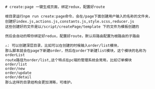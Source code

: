 	# create:page 一键生成页面，绑定redux，配置好route

    根目录运行npm run create:page命令，会在/page下面创建用户输入的名称的文件夹，
    创建好index.js,actions.js,constants.js,style.scss,reducer.js
    这些创建好的文件是以/script/createPage/template 下的文件为模板创建的

    然后会自动的帮你绑定好redux，配置好route，默认将路由配置为根路由的子路由

	⚠️: 可以创建深层目录，比如可以在创建的时候输入order/list模块，
	那么脚本就会在page下新建order，然后在order下新建list模块，这个模块的名称为orderList
	route路径为order/list,这个特点在pc端的管理系统会常用，比如订单模块
	order/list
	order/new
	order/update
	order/detail
	那么这样的目录结构会更加清晰，可维护。